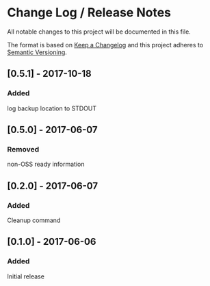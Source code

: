 # Change Log /  Release Notes
All notable changes to this project will be documented in this file.

The format is based on [Keep a Changelog](http://keepachangelog.com/)
and this project adheres to [Semantic Versioning](http://semver.org/).


## [0.5.1] - 2017-10-18
### Added
log backup location to STDOUT

## [0.5.0] - 2017-06-07
### Removed
non-OSS ready information

## [0.2.0] - 2017-06-07
### Added
Cleanup command

## [0.1.0] - 2017-06-06
### Added
Initial release
